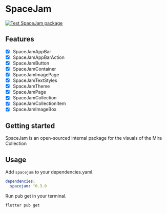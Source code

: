 # SpaceJam
[![Test SpaceJam package](https://github.com/PrismForDart/SpaceJam/actions/workflows/test_package.yml/badge.svg)](https://github.com/PrismForDart/SpaceJam/actions/workflows/test_package.yml)

## Features
- [x] SpaceJamAppBar
- [x] SpaceJamAppBarAction
- [x] SpaceJamButton
- [x] SpaceJamContainer
- [x] SpaceJamImagePage
- [x] SpaceJamTextStyles
- [x] SpaceJamTheme
- [x] SpaceJamPage
- [x] SpaceJamCollection
- [x] SpaceJamCollectionItem
- [x] SpaceJamImageBox

## Getting started

SpaceJam is an open-sourced internal package for the visuals of the Mira Collection

## Usage

Add `spacejam` to your dependencies.yaml.
```yaml
dependencies:
  spacejam: ^0.3.0
```

Run pub get in your terminal.
```console
flutter pub get
```
